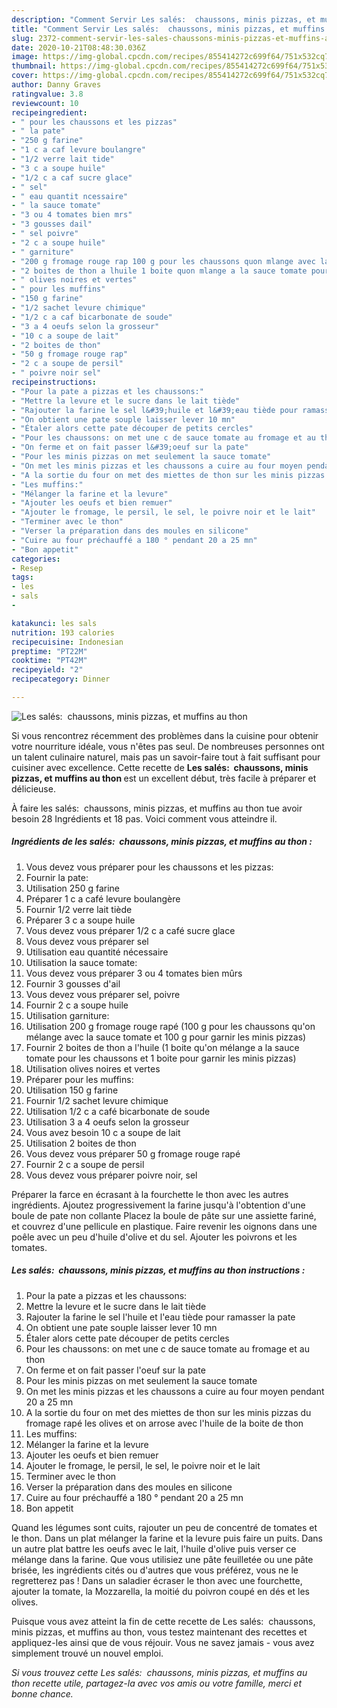 ```yaml
---
description: "Comment Servir Les salés:  chaussons, minis pizzas, et muffins au thon"
title: "Comment Servir Les salés:  chaussons, minis pizzas, et muffins au thon"
slug: 2372-comment-servir-les-sales-chaussons-minis-pizzas-et-muffins-au-thon
date: 2020-10-21T08:48:30.036Z
image: https://img-global.cpcdn.com/recipes/855414272c699f64/751x532cq70/les-sales-chaussons-minis-pizzas-et-muffins-au-thon-photo-principale-de-la-recette.jpg
thumbnail: https://img-global.cpcdn.com/recipes/855414272c699f64/751x532cq70/les-sales-chaussons-minis-pizzas-et-muffins-au-thon-photo-principale-de-la-recette.jpg
cover: https://img-global.cpcdn.com/recipes/855414272c699f64/751x532cq70/les-sales-chaussons-minis-pizzas-et-muffins-au-thon-photo-principale-de-la-recette.jpg
author: Danny Graves
ratingvalue: 3.8
reviewcount: 10
recipeingredient:
- " pour les chaussons et les pizzas"
- " la pate"
- "250 g farine"
- "1 c a caf levure boulangre"
- "1/2 verre lait tide"
- "3 c a soupe huile"
- "1/2 c a caf sucre glace"
- " sel"
- " eau quantit ncessaire"
- " la sauce tomate"
- "3 ou 4 tomates bien mrs"
- "3 gousses dail"
- " sel poivre"
- "2 c a soupe huile"
- " garniture"
- "200 g fromage rouge rap 100 g pour les chaussons quon mlange avec la sauce tomate et 100 g pour garnir les minis pizzas"
- "2 boites de thon a lhuile 1 boite quon mlange a la sauce tomate pour les chaussons et 1 boite pour garnir les minis pizzas"
- " olives noires et vertes"
- " pour les muffins"
- "150 g farine"
- "1/2 sachet levure chimique"
- "1/2 c a caf bicarbonate de soude"
- "3 a 4 oeufs selon la grosseur"
- "10 c a soupe de lait"
- "2 boites de thon"
- "50 g fromage rouge rap"
- "2 c a soupe de persil"
- " poivre noir sel"
recipeinstructions:
- "Pour la pate a pizzas et les chaussons:"
- "Mettre la levure et le sucre dans le lait tiède"
- "Rajouter la farine le sel l&#39;huile et l&#39;eau tiède pour ramasser la pate"
- "On obtient une pate souple laisser lever 10 mn"
- "Étaler alors cette pate découper de petits cercles"
- "Pour les chaussons: on met une c de sauce tomate au fromage et au thon"
- "On ferme et on fait passer l&#39;oeuf sur la pate"
- "Pour les minis pizzas on met seulement la sauce tomate"
- "On met les minis pizzas et les chaussons a cuire au four moyen pendant 20 a 25 mn"
- "A la sortie du four on met des miettes de thon sur les minis pizzas du fromage rapé les olives et on arrose avec l&#39;huile de la boite de thon"
- "Les muffins:"
- "Mélanger la farine et la levure"
- "Ajouter les oeufs et bien remuer"
- "Ajouter le fromage, le persil, le sel, le poivre noir et le lait"
- "Terminer avec le thon"
- "Verser la préparation dans des moules en silicone"
- "Cuire au four préchauffé a 180 ° pendant 20 a 25 mn"
- "Bon appetit"
categories:
- Resep
tags:
- les
- sals
- 

katakunci: les sals  
nutrition: 193 calories
recipecuisine: Indonesian
preptime: "PT22M"
cooktime: "PT42M"
recipeyield: "2"
recipecategory: Dinner

---
```



![Les salés:  chaussons, minis pizzas, et muffins au thon](https://img-global.cpcdn.com/recipes/855414272c699f64/751x532cq70/les-sales-chaussons-minis-pizzas-et-muffins-au-thon-photo-principale-de-la-recette.jpg)

Si vous rencontrez récemment des problèmes dans la cuisine pour obtenir votre nourriture idéale, vous n'êtes pas seul. De nombreuses personnes ont un talent culinaire naturel, mais pas un savoir-faire tout à fait suffisant pour cuisiner avec excellence. Cette recette de <strong> Les salés:  chaussons, minis pizzas, et muffins au thon </strong> est un excellent début, très facile à préparer et délicieuse.

<!--inarticleads1-->

À faire les salés:  chaussons, minis pizzas, et muffins au thon tue avoir besoin 28 Ingrédients et 18 pas. Voici comment vous atteindre il.

##### Ingrédients de les salés:  chaussons, minis pizzas, et muffins au thon :

1. Vous devez vous préparer  pour les chaussons et les pizzas:
1. Fournir  la pate:
1. Utilisation 250 g farine
1. Préparer 1 c a café levure boulangère
1. Fournir 1/2 verre lait tiède
1. Préparer 3 c a soupe huile
1. Vous devez vous préparer 1/2 c a café sucre glace
1. Vous devez vous préparer  sel
1. Utilisation  eau quantité nécessaire
1. Utilisation  la sauce tomate:
1. Vous devez vous préparer 3 ou 4 tomates bien mûrs
1. Fournir 3 gousses d&#39;ail
1. Vous devez vous préparer  sel, poivre
1. Fournir 2 c a soupe huile
1. Utilisation  garniture:
1. Utilisation 200 g fromage rouge rapé (100 g pour les chaussons qu&#39;on mélange avec la sauce tomate et 100 g pour garnir les minis pizzas)
1. Fournir 2 boites de thon a l&#39;huile (1 boite qu&#39;on mélange a la sauce tomate pour les chaussons et 1 boite pour garnir les minis pizzas)
1. Utilisation  olives noires et vertes
1. Préparer  pour les muffins:
1. Utilisation 150 g farine
1. Fournir 1/2 sachet levure chimique
1. Utilisation 1/2 c a café bicarbonate de soude
1. Utilisation 3 a 4 oeufs selon la grosseur
1. Vous avez besoin 10 c a soupe de lait
1. Utilisation 2 boites de thon
1. Vous devez vous préparer 50 g fromage rouge rapé
1. Fournir 2 c a soupe de persil
1. Vous devez vous préparer  poivre noir, sel


Préparer la farce en écrasant à la fourchette le thon avec les autres ingrédients. Ajoutez progressivement la farine jusqu&#39;à l&#39;obtention d&#39;une boule de pate non collante Placez la boule de pâte sur une assiette fariné, et couvrez d&#39;une pellicule en plastique. Faire revenir les oignons dans une poêle avec un peu d&#39;huile d&#39;olive et du sel. Ajouter les poivrons et les tomates. 

<!--inarticleads2-->

##### Les salés:  chaussons, minis pizzas, et muffins au thon instructions :

1. Pour la pate a pizzas et les chaussons:
1. Mettre la levure et le sucre dans le lait tiède
1. Rajouter la farine le sel l&#39;huile et l&#39;eau tiède pour ramasser la pate
1. On obtient une pate souple laisser lever 10 mn
1. Étaler alors cette pate découper de petits cercles
1. Pour les chaussons: on met une c de sauce tomate au fromage et au thon
1. On ferme et on fait passer l&#39;oeuf sur la pate
1. Pour les minis pizzas on met seulement la sauce tomate
1. On met les minis pizzas et les chaussons a cuire au four moyen pendant 20 a 25 mn
1. A la sortie du four on met des miettes de thon sur les minis pizzas du fromage rapé les olives et on arrose avec l&#39;huile de la boite de thon
1. Les muffins:
1. Mélanger la farine et la levure
1. Ajouter les oeufs et bien remuer
1. Ajouter le fromage, le persil, le sel, le poivre noir et le lait
1. Terminer avec le thon
1. Verser la préparation dans des moules en silicone
1. Cuire au four préchauffé a 180 ° pendant 20 a 25 mn
1. Bon appetit


Quand les légumes sont cuits, rajouter un peu de concentré de tomates et le thon. Dans un plat mélanger la farine et la levure puis faire un puits. Dans un autre plat battre les oeufs avec le lait, l&#39;huile d&#39;olive puis verser ce mélange dans la farine. Que vous utilisiez une pâte feuilletée ou une pâte brisée, les ingrédients cités ou d&#39;autres que vous préférez, vous ne le regretterez pas ! Dans un saladier écraser le thon avec une fourchette, ajouter la tomate, la Mozzarella, la moitié du poivron coupé en dés et les olives. 

<!--inarticleads1-->

<p>
Puisque vous avez atteint la fin de cette recette de Les salés:  chaussons, minis pizzas, et muffins au thon, vous testez maintenant des recettes et appliquez-les ainsi que de vous réjouir. Vous ne savez jamais - vous avez simplement trouvé un nouvel emploi.
</p>

<p>
<i>Si vous trouvez cette Les salés:  chaussons, minis pizzas, et muffins au thon recette utile, partagez-la avec vos amis ou votre famille, merci et bonne chance.</i>
</p>
